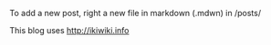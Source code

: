 To add a new post, right a new file in markdown (.mdwn) in /posts/

This blog uses http://ikiwiki.info

